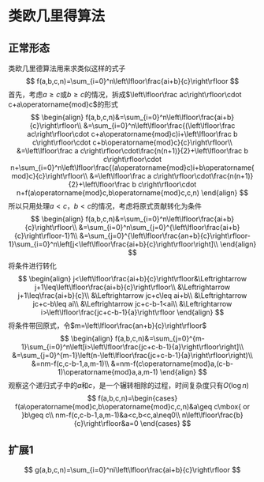 # 类欧几里得算法

## 正常形态

类欧几里德算法用来求类似这样的式子
$$
f(a,b,c,n)=\sum_{i=0}^n\left\lfloor\frac{ai+b}{c}\right\rfloor
$$
首先，考虑$a\geq c$或$b\geq c$的情况，拆成$\left\lfloor\frac ac\right\rfloor\cdot c+a\operatorname{mod}c$的形式
$$
\begin{align}
f(a,b,c,n)&=\sum_{i=0}^n\left\lfloor\frac{ai+b}{c}\right\rfloor\\
&=\sum_{i=0}^n\left\lfloor\frac{(\left\lfloor\frac ac\right\rfloor\cdot c+a\operatorname{mod}c)i+\left\lfloor\frac b c\right\rfloor\cdot c+b\operatorname{mod}c}{c}\right\rfloor\\
&=\left\lfloor\frac a c\right\rfloor\cdot\frac{n(n+1)}{2}+\left\lfloor\frac b c\right\rfloor\cdot n+\sum_{i=0}^n\left\lfloor\frac{(a\operatorname{mod}c)i+b\operatorname{mod}c}{c}\right\rfloor\\
&=\left\lfloor\frac a c\right\rfloor\cdot\frac{n(n+1)}{2}+\left\lfloor\frac b c\right\rfloor\cdot n+f(a\operatorname{mod}c,b\operatorname{mod}c,c,n)
\end{align}
$$
所以只用处理$a<c$，$b<c$的情况，考虑将原式贡献转化为条件
$$
\begin{align}
f(a,b,c,n)&=\sum_{i=0}^n\left\lfloor\frac{ai+b}{c}\right\rfloor\\
&=\sum_{i=0}^n\sum_{j=0}^{\left\lfloor\frac{ai+b}{c}\right\rfloor-1}1\\
&=\sum_{j=0}^{\left\lfloor\frac{an+b}{c}\right\rfloor-1}\sum_{i=0}^n\left[j<\left\lfloor\frac{ai+b}{c}\right\rfloor\right]\\
\end{align}
$$
将条件进行转化
$$
\begin{align}
j<\left\lfloor\frac{ai+b}{c}\right\rfloor&\Leftrightarrow j+1\leq\left\lfloor\frac{ai+b}{c}\right\rfloor\\
&\Leftrightarrow j+1\leq\frac{ai+b}{c}\\
&\Leftrightarrow jc+c\leq ai+b\\
&\Leftrightarrow jc+c-b\leq ai\\
&\Leftrightarrow jc+c-b-1<ai\\
&\Leftrightarrow i>\left\lfloor\frac{jc+c-b-1}{a}\right\rfloor
\end{align}
$$
将条件带回原式，令$m=\left\lfloor\frac{an+b}{c}\right\rfloor$
$$
\begin{align}
f(a,b,c,n)&=\sum_{j=0}^{m-1}\sum_{i=0}^n\left[i>\left\lfloor\frac{jc+c-b-1}{a}\right\rfloor\right]\\
&=\sum_{j=0}^{m-1}\left(n-\left\lfloor\frac{jc+c-b-1}{a}\right\rfloor\right)\\
&=nm-f(c,c-b-1,a,m-1)\\
&=nm-f(c\operatorname{mod}a,(c-b-1)\operatorname{mod}a,a,m-1)
\end{align}
$$
观察这个递归式子中的$a$和$c$，是一个辗转相除的过程，时间复杂度只有$O(\log n)$
$$
f(a,b,c,n)=\begin{cases}
f(a\operatorname{mod}c,b\operatorname{mod}c,c,n)&a\geq c\mbox{ or }b\geq c\\
nm-f(c,c-b-1,a,m-1)&a<c,b<c,a\neq0\\
n\left\lfloor\frac{b}{c}\right\rfloor&a=0
\end{cases}
$$

## 扩展1
$$
g(a,b,c,n)=\sum_{i=0}^ni\left\lfloor\frac{ai+b}{c}\right\rfloor
$$


